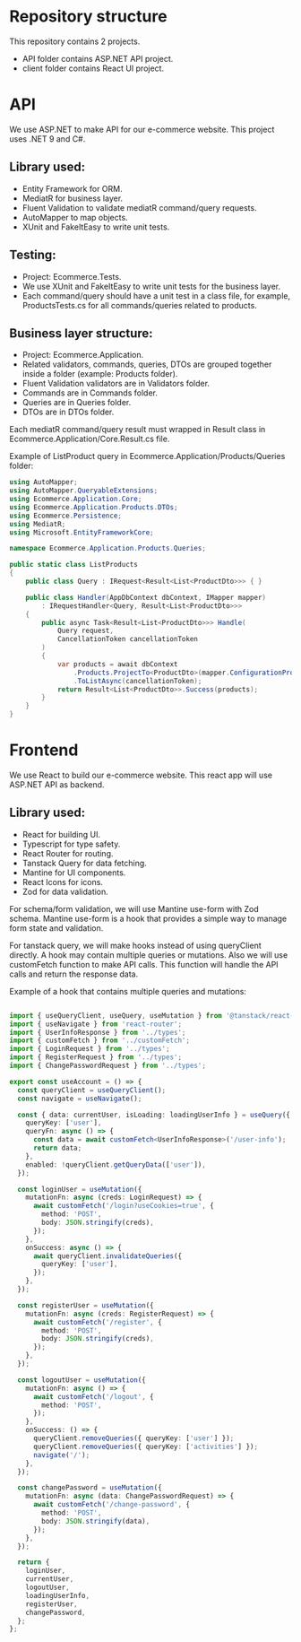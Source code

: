# Repository structure

This repository contains 2 projects.
- API folder contains ASP.NET API project.
- client folder contains React UI project.

# API

We use ASP.NET to make API for our e-commerce website. This project uses .NET 9 and C#.

## Library used:

-   Entity Framework for ORM.
-   MediatR for business layer.
-   Fluent Validation to validate mediatR command/query requests.
-   AutoMapper to map objects.
-   XUnit and FakeItEasy to write unit tests.

## Testing:

-   Project: Ecommerce.Tests.
-   We use XUnit and FakeItEasy to write unit tests for the business layer.
-   Each command/query should have a unit test in a class file, for example, ProductsTests.cs for all commands/queries related to products.

## Business layer structure:

-   Project: Ecommerce.Application.
-   Related validators, commands, queries, DTOs are grouped together inside a folder (example: Products folder).
-   Fluent Validation validators are in Validators folder.
-   Commands are in Commands folder.
-   Queries are in Queries folder.
-   DTOs are in DTOs folder.

Each mediatR command/query result must wrapped in Result class in Ecommerce.Application/Core.Result.cs file.

Example of ListProduct query in Ecommerce.Application/Products/Queries folder:

```C#
using AutoMapper;
using AutoMapper.QueryableExtensions;
using Ecommerce.Application.Core;
using Ecommerce.Application.Products.DTOs;
using Ecommerce.Persistence;
using MediatR;
using Microsoft.EntityFrameworkCore;

namespace Ecommerce.Application.Products.Queries;

public static class ListProducts
{
    public class Query : IRequest<Result<List<ProductDto>>> { }

    public class Handler(AppDbContext dbContext, IMapper mapper)
        : IRequestHandler<Query, Result<List<ProductDto>>>
    {
        public async Task<Result<List<ProductDto>>> Handle(
            Query request,
            CancellationToken cancellationToken
        )
        {
            var products = await dbContext
                .Products.ProjectTo<ProductDto>(mapper.ConfigurationProvider)
                .ToListAsync(cancellationToken);
            return Result<List<ProductDto>>.Success(products);
        }
    }
}

```

# Frontend

We use React to build our e-commerce website. This react app will use ASP.NET API as backend.

## Library used:
- React for building UI.
- Typescript for type safety.
- React Router for routing.
- Tanstack Query for data fetching.
- Mantine for UI components.
- React Icons for icons.
- Zod for data validation.

For schema/form validation, we will use Mantine use-form with Zod schema. Mantine use-form is a hook that provides a simple way to manage form state and validation.

For tanstack query, we will make hooks instead of using queryClient directly. A hook may contain multiple queries or mutations. Also we will use customFetch function to make API calls. This function will handle the API calls and return the response data.

Example of a hook that contains multiple queries and mutations:

```typescript

import { useQueryClient, useQuery, useMutation } from '@tanstack/react-query';
import { useNavigate } from 'react-router';
import { UserInfoResponse } from '../types';
import { customFetch } from '../customFetch';
import { LoginRequest } from '../types';
import { RegisterRequest } from '../types';
import { ChangePasswordRequest } from '../types';

export const useAccount = () => {
  const queryClient = useQueryClient();
  const navigate = useNavigate();

  const { data: currentUser, isLoading: loadingUserInfo } = useQuery({
    queryKey: ['user'],
    queryFn: async () => {
      const data = await customFetch<UserInfoResponse>('/user-info');
      return data;
    },
    enabled: !queryClient.getQueryData(['user']),
  });

  const loginUser = useMutation({
    mutationFn: async (creds: LoginRequest) => {
      await customFetch('/login?useCookies=true', {
        method: 'POST',
        body: JSON.stringify(creds),
      });
    },
    onSuccess: async () => {
      await queryClient.invalidateQueries({
        queryKey: ['user'],
      });
    },
  });

  const registerUser = useMutation({
    mutationFn: async (creds: RegisterRequest) => {
      await customFetch('/register', {
        method: 'POST',
        body: JSON.stringify(creds),
      });
    },
  });

  const logoutUser = useMutation({
    mutationFn: async () => {
      await customFetch('/logout', {
        method: 'POST',
      });
    },
    onSuccess: () => {
      queryClient.removeQueries({ queryKey: ['user'] });
      queryClient.removeQueries({ queryKey: ['activities'] });
      navigate('/');
    },
  });

  const changePassword = useMutation({
    mutationFn: async (data: ChangePasswordRequest) => {
      await customFetch('/change-password', {
        method: 'POST',
        body: JSON.stringify(data),
      });
    },
  });

  return {
    loginUser,
    currentUser,
    logoutUser,
    loadingUserInfo,
    registerUser,
    changePassword,
  };
};
```
